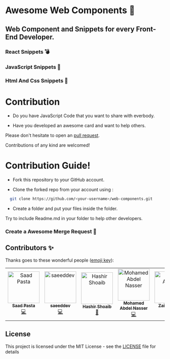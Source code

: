# Awesome Web Components 🚀

## Web Component and Snippets for every Front-End Developer.

### React Snippets 💣

### JavaScript Snippets 🎊

### Html And Css Snippets 🎉

# Contribution

- Do you have JavaScript Code that you want to share with everbody.

- Have you developed an awesome card and want to help others.

Please don't hesitate to open an [pull request](https://github.com/saadpasta/web-components/pulls).

Contributions of any kind are welcomed!

# Contribution Guide!

- Fork this repository to your GitHub account.

- Clone the forked repo from your account using :

```bash
  git clone https://github.com/<your-username>/web-components.git
```

- Create a folder and put your files inside the folder.

Try to include Readme.md in your folder to help other developers.

### Create a Awesome Merge Request 🚀

## Contributors ✨

Thanks goes to these wonderful people ([emoji key](https://allcontributors.org/docs/en/emoji-key)):

<!-- ALL-CONTRIBUTORS-LIST:START - Do not remove or modify this section -->
<!-- prettier-ignore -->
<table>
  <tr>
    <td align="center"><a href="https://github.com/saadpasta"><img src="https://avatars2.githubusercontent.com/u/23307811?v=4" width="100px;" alt="Saad Pasta"/><br /><sub><b>Saad Pasta</b></sub></a><br /><a href="https://github.com/saadpasta/awesome-web-components/commits?author=saadpasta" title="Code">💻</a></td>
    <td align="center"><a href="http://linkedin.com/in/saeeddev"><img src="https://avatars3.githubusercontent.com/u/17095740?v=4" width="100px;" alt="saeeddev"/><br /><sub><b>saeeddev</b></sub></a><br /><a href="https://github.com/saadpasta/awesome-web-components/commits?author=sa-js" title="Code">💻</a></td>
    <td align="center"><a href="https://www.facebook.com/hashir.shoaeb"><img src="https://avatars0.githubusercontent.com/u/35165481?v=4" width="100px;" alt="Hashir Shoaib"/><br /><sub><b>Hashir Shoaib</b></sub></a><br /><a href="https://github.com/saadpasta/awesome-web-components/commits?author=hashirshoaeb" title="Documentation">📖</a></td>
    <td align="center"><a href="https://www.linkedin.com/in/mohamedsgap/"><img src="https://avatars2.githubusercontent.com/u/30293804?v=4" width="100px;" alt="Mohamed Abdel Nasser"/><br /><sub><b>Mohamed Abdel Nasser</b></sub></a><br /><a href="https://github.com/saadpasta/awesome-web-components/commits?author=mohamedsgap" title="Code">💻</a></td>
    <td align="center"><a href="https://github.com/zaidakhterr"><img src="https://avatars1.githubusercontent.com/u/51528814?v=4" width="100px;" alt="Zaid Akhter"/><br /><sub><b>Zaid Akhter</b></sub></a><br /><a href="https://github.com/saadpasta/awesome-web-components/commits?author=zaidakhterr" title="Code">💻</a></td>
  </tr>
</table>

<!-- ALL-CONTRIBUTORS-LIST:END -->

## License

This project is licensed under the MIT License - see the [LICENSE](./LICENSE) file for details

